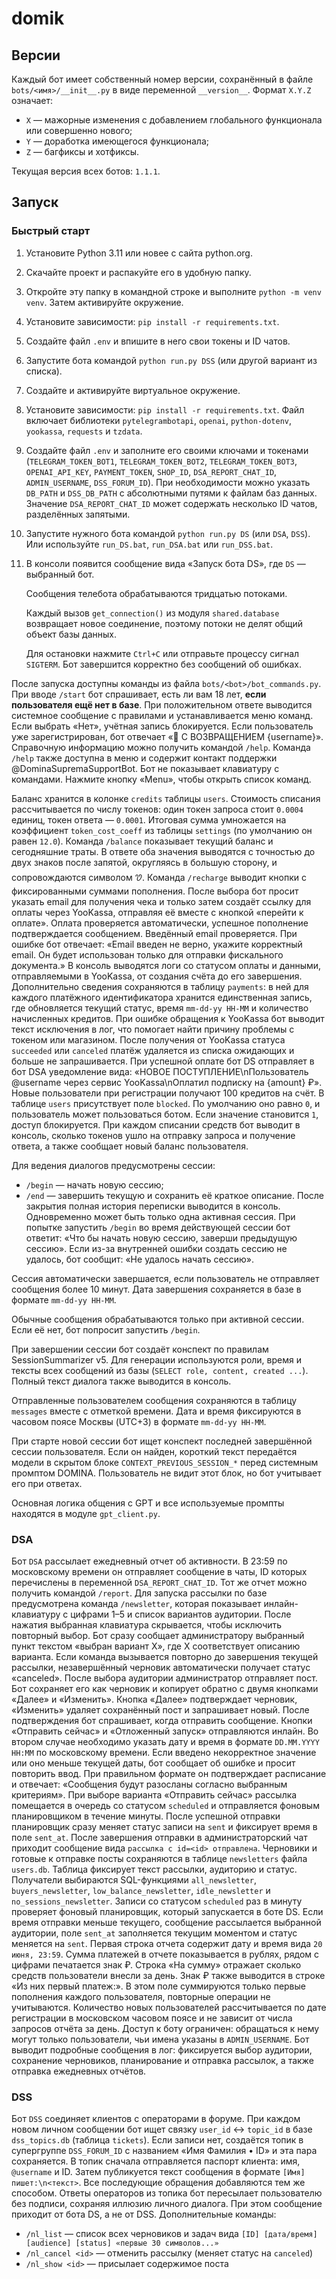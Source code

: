 # domik

## Версии

Каждый бот имеет собственный номер версии, сохранённый в файле `bots/<имя>/__init__.py` в виде переменной `__version__`.
Формат `X.Y.Z` означает:

- `X` — мажорные изменения с добавлением глобального функционала или совершенно нового;
- `Y` — доработка имеющегося функционала;
- `Z` — багфиксы и хотфиксы.

Текущая версия всех ботов: `1.1.1`.

## Запуск

### Быстрый старт

1. Установите Python 3.11 или новее с сайта python.org.
2. Скачайте проект и распакуйте его в удобную папку.
3. Откройте эту папку в командной строке и выполните `python -m venv venv`. Затем активируйте окружение.
4. Установите зависимости: `pip install -r requirements.txt`.
5. Создайте файл `.env` и впишите в него свои токены и ID чатов.
6. Запустите бота командой `python run.py DSS` (или другой вариант из списка).

1. Создайте и активируйте виртуальное окружение.
2. Установите зависимости: `pip install -r requirements.txt`.
   Файл включает библиотеки `pytelegrambotapi`, `openai`, `python-dotenv`,
   `yookassa`, `requests` и `tzdata`.
3. Создайте файл `.env` и заполните его своими ключами и токенами (`TELEGRAM_TOKEN_BOT1`, `TELEGRAM_TOKEN_BOT2`, `TELEGRAM_TOKEN_BOT3`, `OPENAI_API_KEY`, `PAYMENT_TOKEN`, `SHOP_ID`, `DSA_REPORT_CHAT_ID`, `ADMIN_USERNAME`, `DSS_FORUM_ID`). При необходимости можно указать `DB_PATH` и `DSS_DB_PATH` с абсолютными путями к файлам баз данных. Значение `DSA_REPORT_CHAT_ID` может содержать несколько ID чатов, разделённых запятыми.
4. Запустите нужного бота командой `python run.py DS` (или `DSA`, `DSS`). Или используйте `run_DS.bat`, `run_DSA.bat` или `run_DSS.bat`.
5. В консоли появится сообщение вида «Запуск бота DS», где `DS` — выбранный бот.

   Сообщения телебота обрабатываются тридцатью потоками.

   Каждый вызов `get_connection()` из модуля `shared.database` возвращает
   новое соединение, поэтому потоки не делят общий объект базы данных.

   Для остановки нажмите `Ctrl+C` или отправьте процессу сигнал `SIGTERM`. Бот
   завершится корректно без сообщений об ошибках.

После запуска доступны команды из файла `bots/<bot>/bot_commands.py`. При вводе `/start`
бот спрашивает, есть ли вам 18 лет, **если пользователя ещё нет в базе**. При
положительном ответе выводится системное сообщение с правилами и устанавливается
меню команд. Если выбрать «Нет», учётная запись блокируется.
Если пользователь уже зарегистрирован, бот отвечает
«👋 С ВОЗВРАЩЕНИЕМ {username}».
Справочную информацию можно получить командой `/help`.
Команда `/help` также доступна в меню и содержит контакт поддержки @DominaSupremaSupportBot.
Бот не показывает клавиатуру с командами. Нажмите кнопку «Menu», чтобы открыть список команд.

Баланс хранится в колонке `credits` таблицы `users`. Стоимость списания рассчитывается по числу токенов: один токен запроса стоит `0.0004` единиц, токен ответа — `0.0001`. Итоговая сумма умножается на коэффициент `token_cost_coeff` из таблицы `settings` (по умолчанию он равен `12.0`). Команда `/balance` показывает текущий баланс и сегодняшние траты. В ответе оба значения выводятся с точностью до двух знаков после запятой, округляясь в большую сторону, и сопровождаются символом 🝣.
Команда `/recharge` выводит кнопки с фиксированными суммами пополнения. После выбора бот просит указать email для получения чека и только затем создаёт ссылку для оплаты через YooKassa, отправляя её вместе с кнопкой «перейти к оплате». Оплата проверяется автоматически, успешное пополнение подтверждается сообщением. Введённый email проверяется. При ошибке бот отвечает: «Email введен не верно, укажите корректный email. Он будет использован только для отправки фискального документа.»
В консоль выводятся логи со статусом оплаты и данными, отправляемыми в YooKassa, от создания счёта до его завершения. Дополнительно сведения сохраняются в таблицу `payments`: в ней для каждого платёжного идентификатора хранится единственная запись, где обновляется текущий статус, время `mm-dd-yy HH-MM` и количество начисленных кредитов. При ошибке обращения к YooKassa бот выводит текст исключения в лог, что помогает найти причину проблемы с токеном или магазином.
После получения от YooKassa статуса `succeeded` или `canceled` платёж удаляется из списка ожидающих и больше не запрашивается.
При успешной оплате бот DS отправляет в бот DSA уведомление вида:
«НОВОЕ ПОСТУПЛЕНИЕ\nПользователь @username через сервис YooKassa\nОплатил подписку на {amount} ₽».
Новые пользователи при регистрации получают 100 кредитов на счёт.
В таблице `users` присутствует поле `blocked`. По умолчанию оно равно `0`, и
пользователь может пользоваться ботом. Если значение становится `1`, доступ
блокируется.
При каждом списании средств бот выводит в консоль, сколько токенов ушло на
отправку запроса и получение ответа, а также сообщает новый баланс
пользователя.

Для ведения диалогов предусмотрены сессии:
- `/begin` — начать новую сессию;
- `/end` — завершить текущую и сохранить её краткое описание. После закрытия
  полная история переписки выводится в консоль.
Одновременно может быть только одна активная сессия. При попытке запустить `/begin` во время
действующей сессии бот ответит: «Что бы начать новую сессию, заверши предыдущую сессию».
Если из-за внутренней ошибки создать сессию не удалось, бот сообщит: «Не удалось начать сессию».

Сессия автоматически завершается, если пользователь не отправляет сообщения более 10 минут.
Дата завершения сохраняется в базе в формате `mm-dd-yy HH-MM`.

Обычные сообщения обрабатываются только при активной сессии. Если её нет, бот
попросит запустить `/begin`.

При завершении сессии бот создаёт конспект по правилам SessionSummarizer v5.
Для генерации используются роли, время и тексты всех сообщений из базы (`SELECT role, content, created ...`).
Полный текст диалога также выводится в консоль.

Отправленные пользователем сообщения сохраняются в таблицу `messages` вместе с
отметкой времени. Дата и время фиксируются в часовом поясе Москвы
(UTC+3) в формате `mm-dd-yy HH-MM`.

При старте новой сессии бот ищет конспект последней завершённой сессии
пользователя. Если он найден, короткий текст передаётся модели в скрытом блоке
`CONTEXT_PREVIOUS_SESSION_*` перед системным промптом DOMINA. Пользователь не
видит этот блок, но бот учитывает его при ответах.

Основная логика общения с GPT и все используемые промпты находятся в модуле
`gpt_client.py`.

### DSA

Бот `DSA` рассылает ежедневный отчет об активности. В 23:59 по московскому времени
он отправляет сообщение в чаты, ID которых перечислены в переменной
`DSA_REPORT_CHAT_ID`. Тот же отчет можно получить командой `/report`.
Для запуска рассылки по базе предусмотрена команда `/newsletter`,
которая показывает инлайн-клавиатуру с цифрами 1–5 и список вариантов аудитории.
После нажатия выбранная клавиатура скрывается, чтобы исключить повторный выбор.
Бот сразу сообщает администратору выбранный пункт текстом
«выбран вариант X», где X соответствует описанию варианта.
Если команда вызывается повторно до завершения текущей рассылки,
незавершённый черновик автоматически получает статус «canceled».
После выбора аудитории администратор отправляет пост. Бот сохраняет его как
черновик и копирует обратно с двумя кнопками «Далее» и «Изменить». Кнопка
«Далее» подтверждает черновик, «Изменить» удаляет сохранённый пост и запрашивает
новый.
После подтверждения бот спрашивает, когда отправить сообщение. Кнопки
«Отправить сейчас» и «Отложенный запуск» отправляются инлайн. Во втором случае необходимо указать
дату и время в формате `DD.MM.YYYY HH:MM` по московскому времени. Если введено
некорректное значение или оно меньше текущей даты, бот сообщает об ошибке и
просит повторить ввод. При правильном формате он подтверждает расписание и
отвечает: «Сообщения будут разосланы согласно выбранным критериям».
При выборе варианта «Отправить сейчас» рассылка помещается в очередь со статусом
`scheduled` и отправляется фоновым планировщиком в течение минуты. После
успешной отправки планировщик сразу меняет статус записи на `sent` и фиксирует
время в поле `sent_at`.
После завершения отправки в администраторский чат приходит сообщение вида
`рассылка с id=<id> отправлена`.
Черновики и готовые к отправке посты сохраняются в таблице `newsletters`
файла `users.db`. Таблица фиксирует текст рассылки, аудиторию и статус.
Получатели выбираются SQL-функциями `all_newsletter`, `buyers_newsletter`,
`low_balance_newsletter`, `idle_newsletter` и `no_sessions_newsletter`.
Записи со статусом `scheduled` раз в минуту проверяет фоновый планировщик,
который запускается в боте DS. Если время отправки меньше текущего,
сообщение рассылается выбранной аудитории, поле `sent_at` заполняется
текущим моментом и статус меняется на `sent`.
Первая строка отчета содержит дату и время вида `20 июня, 23:59`.
Сумма платежей в отчете показывается в рублях, рядом с цифрами печатается знак ₽. Строка «На сумму» отражает сколько средств пользователи внесли за день.
Знак ₽ также выводится в строке «Из них первый платеж:».
В этом поле суммируются только первые пополнения каждого пользователя,
повторные операции не учитываются.
Количество новых пользователей рассчитывается по дате регистрации в московском
часовом поясе и не зависит от числа запросов отчёта за день.
Доступ к боту ограничен: обращаться к нему могут только пользователи,
чьи имена указаны в `ADMIN_USERNAME`.
Бот выводит подробные сообщения в лог: фиксируется выбор аудитории,
сохранение черновиков, планирование и отправка рассылок,
а также отправка ежедневных отчётов.

### DSS

Бот `DSS` соединяет клиентов с операторами в форуме. При каждом новом личном
сообщении бот ищет связку `user_id` ↔ `topic_id` в базе `dss_topics.db` (таблица
`tickets`). Если записи нет, создаётся топик в супергруппе `DSS_FORUM_ID` с
названием «Имя Фамилия • ID» и эта пара сохраняется. В топик сначала
отправляется паспорт клиента: имя, `@username` и ID. Затем публикуется текст
сообщения в формате `[Имя] пишет:\n<текст>`. Все последующие обращения
добавляются тем же способом. Ответы операторов из топика бот пересылает
пользователю без подписи, сохраняя иллюзию личного диалога. При этом
сообщение приходит от бота DS, а не от DSS.
Дополнительные команды:
- `/nl_list` — список всех черновиков и задач вида `[ID] [дата/время] [audience] [status] «первые 30 символов...»`
- `/nl_cancel <id>` — отменить рассылку (меняет статус на `canceled`)
- `/nl_show <id>` — присылает содержимое поста
